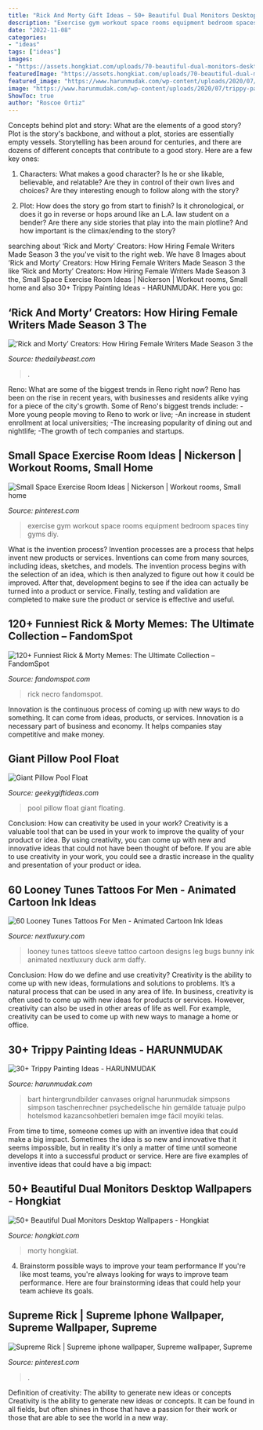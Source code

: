 ```yaml
---
title: "Rick And Morty Gift Ideas ~ 50+ Beautiful Dual Monitors Desktop Wallpapers"
description: "Exercise gym workout space rooms equipment bedroom spaces tiny gyms diy"
date: "2022-11-08"
categories:
- "ideas"
tags: ["ideas"]
images:
- "https://assets.hongkiat.com/uploads/70-beautiful-dual-monitors-desktop-wallpapers/preview/18-Sunset-Themed.jpg"
featuredImage: "https://assets.hongkiat.com/uploads/70-beautiful-dual-monitors-desktop-wallpapers/preview/18-Sunset-Themed.jpg"
featured_image: "https://www.harunmudak.com/wp-content/uploads/2020/07/trippy-painting-ideas-8-576x1024.jpg"
image: "https://www.harunmudak.com/wp-content/uploads/2020/07/trippy-painting-ideas-8-576x1024.jpg"
ShowToc: true
author: "Roscoe Ortiz"
---
```



Concepts behind plot and story: What are the elements of a good story?
Plot is the story's backbone, and without a plot, stories are essentially empty vessels. Storytelling has been around for centuries, and there are dozens of different concepts that contribute to a good story. Here are a few key ones:
1) Characters: What makes a good character? Is he or she likable, believable, and relatable? Are they in control of their own lives and choices? Are they interesting enough to follow along with the story?

2) Plot: How does the story go from start to finish? Is it chronological, or does it go in reverse or hops around like an L.A. law student on a bender? Are there any side stories that play into the main plotline? And how important is the climax/ending to the story?

	

		
searching about ‘Rick and Morty’ Creators: How Hiring Female Writers Made Season 3 the you've visit to the right web. We have 8 Images about ‘Rick and Morty’ Creators: How Hiring Female Writers Made Season 3 the like ‘Rick and Morty’ Creators: How Hiring Female Writers Made Season 3 the, Small Space Exercise Room Ideas | Nickerson | Workout rooms, Small home and also 30+ Trippy Painting Ideas - HARUNMUDAK. Here you go:
		
    
## ‘Rick And Morty’ Creators: How Hiring Female Writers Made Season 3 The

<img loading=lazy src="http://img.thedailybeast.com/image/upload/v1501149756/170726-leon-rick-morty-tease2_ko0dug.jpg" onerror="this.onerror=null;this.src='https://tse2.mm.bing.net/th?id=OIP.0cOBTCmOdq8OPOcztKldpAHaEK&amp;pid=15.1';" alt="‘Rick and Morty’ Creators: How Hiring Female Writers Made Season 3 the">

_Source: thedailybeast.com_

>. 

	

Reno: What are some of the biggest trends in Reno right now?
Reno has been on the rise in recent years, with businesses and residents alike vying for a piece of the city's growth. Some of Reno's biggest trends include: 
 -More young people moving to Reno to work or live; 
-An increase in student enrollment at local universities; 
-The increasing popularity of dining out and nightlife; 
-The growth of tech companies and startups.

    
## Small Space Exercise Room Ideas | Nickerson | Workout Rooms, Small Home

<img loading=lazy src="https://i.pinimg.com/736x/35/e9/19/35e91975fa82835d58a763a29dc44792--gym-room-exercise-rooms.jpg?b=t" onerror="this.onerror=null;this.src='https://tse4.mm.bing.net/th?id=OIP.qGndLkCTXAbwM6u0Jw8ZmgHaKX&amp;pid=15.1';" alt="Small Space Exercise Room Ideas | Nickerson | Workout rooms, Small home">

_Source: pinterest.com_

>exercise gym workout space rooms equipment bedroom spaces tiny gyms diy. 

	

What is the invention process?
Invention processes are a process that helps invent new products or services. Inventions can come from many sources, including ideas, sketches, and models. The invention process begins with the selection of an idea, which is then analyzed to figure out how it could be improved. After that, development begins to see if the idea can actually be turned into a product or service. Finally, testing and validation are completed to make sure the product or service is effective and useful.

    
## 120+ Funniest Rick &amp; Morty Memes: The Ultimate Collection – FandomSpot

<img loading=lazy src="https://static.fandomspot.com/images/05/6492/089-rick-and-morty-meme.jpg" onerror="this.onerror=null;this.src='https://tse4.mm.bing.net/th?id=OIP.ZuGRn2qjWlA_wPDqJGBdqAHaIh&amp;pid=15.1';" alt="120+ Funniest Rick &amp; Morty Memes: The Ultimate Collection – FandomSpot">

_Source: fandomspot.com_

>rick necro fandomspot. 

	

Innovation is the continuous process of coming up with new ways to do something. It can come from ideas, products, or services. Innovation is a necessary part of business and economy. It helps companies stay competitive and make money.

    
## Giant Pillow Pool Float

<img loading=lazy src="https://www.geekygiftideas.com/wp-content/uploads/new-luxe-pillow-cushion-oversized-pool-float-giant-floating-1.jpg" onerror="this.onerror=null;this.src='https://tse3.mm.bing.net/th?id=OIP.-3U9q1SQLzZ9W35bK4gmwAD6D6&amp;pid=15.1';" alt="Giant Pillow Pool Float">

_Source: geekygiftideas.com_

>pool pillow float giant floating. 

	

Conclusion: How can creativity be used in your work?
Creativity is a valuable tool that can be used in your work to improve the quality of your product or idea. By using creativity, you can come up with new and innovative ideas that could not have been thought of before. If you are able to use creativity in your work, you could see a drastic increase in the quality and presentation of your product or idea.

    
## 60 Looney Tunes Tattoos For Men - Animated Cartoon Ink Ideas

<img loading=lazy src="http://nextluxury.com/wp-content/uploads/looney-tunes-leg-sleeve-tattoo-ideas-for-gentlemen.jpg" onerror="this.onerror=null;this.src='https://tse3.mm.bing.net/th?id=OIP.r_m5fRYY-jXoq-HoL01ItwHaKL&amp;pid=15.1';" alt="60 Looney Tunes Tattoos For Men - Animated Cartoon Ink Ideas">

_Source: nextluxury.com_

>looney tunes tattoos sleeve tattoo cartoon designs leg bugs bunny ink animated nextluxury duck arm daffy. 

	

Conclusion: How do we define and use creativity?
Creativity is the ability to come up with new ideas, formulations and solutions to problems. It’s a natural process that can be used in any area of life. In business, creativity is often used to come up with new ideas for products or services. However, creativity can also be used in other areas of life as well. For example, creativity can be used to come up with new ways to manage a home or office.

    
## 30+ Trippy Painting Ideas - HARUNMUDAK

<img loading=lazy src="https://www.harunmudak.com/wp-content/uploads/2020/07/trippy-painting-ideas-8-576x1024.jpg" onerror="this.onerror=null;this.src='https://tse4.mm.bing.net/th?id=OIP._DJXtNPg5AVutym0mmKSAgHaNK&amp;pid=15.1';" alt="30+ Trippy Painting Ideas - HARUNMUDAK">

_Source: harunmudak.com_

>bart hintergrundbilder canvases orignal harunmudak simpsons simpson taschenrechner psychedelische hin gemälde tatuaje pulpo hotelsmod kazancsohbetleri bemalen imge fácil moyiki telas. 

	

From time to time, someone comes up with an inventive idea that could make a big impact. Sometimes the idea is so new and innovative that it seems impossible, but in reality it's only a matter of time until someone develops it into a successful product or service. Here are five examples of inventive ideas that could have a big impact: 

    
## 50+ Beautiful Dual Monitors Desktop Wallpapers - Hongkiat

<img loading=lazy src="https://assets.hongkiat.com/uploads/70-beautiful-dual-monitors-desktop-wallpapers/preview/18-Sunset-Themed.jpg" onerror="this.onerror=null;this.src='https://tse4.mm.bing.net/th?id=OIP.thgjejL8ISTuYXdJ_l7MxAHaDd&amp;pid=15.1';" alt="50+ Beautiful Dual Monitors Desktop Wallpapers - Hongkiat">

_Source: hongkiat.com_

>morty hongkiat. 

	

4. Brainstorm possible ways to improve your team performance
If you're like most teams, you're always looking for ways to improve team performance. Here are four brainstorming ideas that could help your team achieve its goals.

    
## Supreme Rick | Supreme Iphone Wallpaper, Supreme Wallpaper, Supreme

<img loading=lazy src="https://i.pinimg.com/736x/16/8a/db/168adb545b4a85286dccb94731f4f6ff.jpg" onerror="this.onerror=null;this.src='https://tse1.mm.bing.net/th?id=OIP.jPpZyjP1_vgZ12KXsDdbzgHaNK&amp;pid=15.1';" alt="Supreme Rick | Supreme iphone wallpaper, Supreme wallpaper, Supreme">

_Source: pinterest.com_

>. 

	

Definition of creativity: The ability to generate new ideas or concepts
Creativity is the ability to generate new ideas or concepts. It can be found in all fields, but often shines in those that have a passion for their work or those that are able to see the world in a new way.

